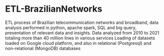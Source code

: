 # ETL-BrazilianNetworks
ETL process of Brazilian telecommunication networks and broadband, data analysis performed in python, apache spark, SQL and big query, presentation of relevant data and insights. Data analyzed from 2010 to 2021 totaling more than 40 million lines in various services Loading of datasets loaded on Google cloud platform, and also in relational (Postgresql) and non-relational (MongoDB) databases
